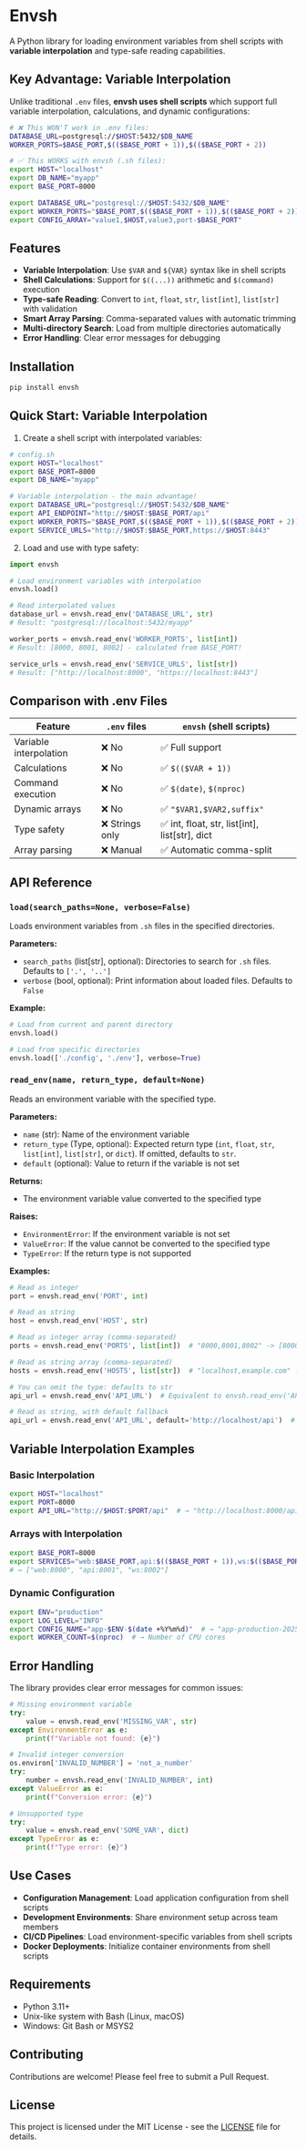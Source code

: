 # Envsh

A Python library for loading environment variables from shell scripts with **variable interpolation** and type-safe reading capabilities.

## Key Advantage: Variable Interpolation

Unlike traditional `.env` files, **envsh uses shell scripts** which support full variable interpolation, calculations, and dynamic configurations:

```bash
# ❌ This WON'T work in .env files:
DATABASE_URL=postgresql://$HOST:5432/$DB_NAME
WORKER_PORTS=$BASE_PORT,$(($BASE_PORT + 1)),$(($BASE_PORT + 2))

# ✅ This WORKS with envsh (.sh files):
export HOST="localhost" 
export DB_NAME="myapp"
export BASE_PORT=8000

export DATABASE_URL="postgresql://$HOST:5432/$DB_NAME"
export WORKER_PORTS="$BASE_PORT,$(($BASE_PORT + 1)),$(($BASE_PORT + 2))"
export CONFIG_ARRAY="value1,$HOST,value3,port-$BASE_PORT"
```

## Features

- **Variable Interpolation**: Use `$VAR` and `${VAR}` syntax like in shell scripts
- **Shell Calculations**: Support for `$((...))` arithmetic and `$(command)` execution
- **Type-safe Reading**: Convert to `int`, `float`, `str`, `list[int]`, `list[str]` with validation
- **Smart Array Parsing**: Comma-separated values with automatic trimming
- **Multi-directory Search**: Load from multiple directories automatically
- **Error Handling**: Clear error messages for debugging

## Installation

```bash
pip install envsh
```

## Quick Start: Variable Interpolation

1. Create a shell script with interpolated variables:

```bash
# config.sh
export HOST="localhost"
export BASE_PORT=8000
export DB_NAME="myapp"

# Variable interpolation - the main advantage!
export DATABASE_URL="postgresql://$HOST:5432/$DB_NAME"
export API_ENDPOINT="http://$HOST:$BASE_PORT/api"
export WORKER_PORTS="$BASE_PORT,$(($BASE_PORT + 1)),$(($BASE_PORT + 2))"
export SERVICE_URLS="http://$HOST:$BASE_PORT,https://$HOST:8443"
```

2. Load and use with type safety:

```python
import envsh

# Load environment variables with interpolation
envsh.load()

# Read interpolated values
database_url = envsh.read_env('DATABASE_URL', str)
# Result: "postgresql://localhost:5432/myapp"

worker_ports = envsh.read_env('WORKER_PORTS', list[int])  
# Result: [8000, 8001, 8002] - calculated from BASE_PORT!

service_urls = envsh.read_env('SERVICE_URLS', list[str])
# Result: ["http://localhost:8000", "https://localhost:8443"]
```

## Comparison with .env Files

| Feature | `.env` files | `envsh` (shell scripts) |
|---------|-------------|-------------------------|
| Variable interpolation | ❌ No | ✅ Full support |
| Calculations | ❌ No | ✅ `$(($VAR + 1))` |
| Command execution | ❌ No | ✅ `$(date)`, `$(nproc)` |
| Dynamic arrays | ❌ No | ✅ `"$VAR1,$VAR2,suffix"` |
| Type safety | ❌ Strings only | ✅ int, float, str, list[int], list[str], dict |
| Array parsing | ❌ Manual | ✅ Automatic comma-split |

## API Reference

### `load(search_paths=None, verbose=False)`

Loads environment variables from `.sh` files in the specified directories.

**Parameters:**
- `search_paths` (list[str], optional): Directories to search for `.sh` files. Defaults to `['.', '..']`
- `verbose` (bool, optional): Print information about loaded files. Defaults to `False`

**Example:**
```python
# Load from current and parent directory
envsh.load()

# Load from specific directories
envsh.load(['./config', './env'], verbose=True)
```

### `read_env(name, return_type, default=None)`

Reads an environment variable with the specified type.

**Parameters:**
- `name` (str): Name of the environment variable
- `return_type` (Type, optional): Expected return type (`int`, `float`, `str`, `list[int]`, `list[str]`, or `dict`). If omitted, defaults to `str`.
- `default` (optional): Value to return if the variable is not set

**Returns:**
- The environment variable value converted to the specified type

**Raises:**
- `EnvironmentError`: If the environment variable is not set
- `ValueError`: If the value cannot be converted to the specified type
- `TypeError`: If the return type is not supported

**Examples:**
```python
# Read as integer
port = envsh.read_env('PORT', int)

# Read as string
host = envsh.read_env('HOST', str)

# Read as integer array (comma-separated)
ports = envsh.read_env('PORTS', list[int])  # "8000,8001,8002" -> [8000, 8001, 8002]

# Read as string array (comma-separated)
hosts = envsh.read_env('HOSTS', list[str])  # "localhost,example.com" -> ["localhost", "example.com"]

# You can omit the type: defaults to str
api_url = envsh.read_env('API_URL')  # Equivalent to envsh.read_env('API_URL', str)

# Read as string, with default fallback
api_url = envsh.read_env('API_URL', default='http://localhost/api')  # Will show a warning if API_URL is not set
```

## Variable Interpolation Examples

### Basic Interpolation
```bash
export HOST="localhost"
export PORT=8000
export API_URL="http://$HOST:$PORT/api"  # → "http://localhost:8000/api"
```

### Arrays with Interpolation
```bash
export BASE_PORT=8000
export SERVICES="web:$BASE_PORT,api:$(($BASE_PORT + 1)),ws:$(($BASE_PORT + 2))"
# → ["web:8000", "api:8001", "ws:8002"]
```

### Dynamic Configuration
```bash
export ENV="production"
export LOG_LEVEL="INFO"
export CONFIG_NAME="app-$ENV-$(date +%Y%m%d)"  # → "app-production-20250811"
export WORKER_COUNT=$(nproc)  # → Number of CPU cores
```

## Error Handling

The library provides clear error messages for common issues:

```python
# Missing environment variable
try:
    value = envsh.read_env('MISSING_VAR', str)
except EnvironmentError as e:
    print(f"Variable not found: {e}")

# Invalid integer conversion
os.environ['INVALID_NUMBER'] = 'not_a_number'
try:
    number = envsh.read_env('INVALID_NUMBER', int)
except ValueError as e:
    print(f"Conversion error: {e}")

# Unsupported type
try:
    value = envsh.read_env('SOME_VAR', dict)
except TypeError as e:
    print(f"Type error: {e}")
```

## Use Cases

- **Configuration Management**: Load application configuration from shell scripts
- **Development Environments**: Share environment setup across team members
- **CI/CD Pipelines**: Load environment-specific variables from shell scripts
- **Docker Deployments**: Initialize container environments from shell scripts

## Requirements

- Python 3.11+
- Unix-like system with Bash (Linux, macOS)
- Windows: Git Bash or MSYS2

## Contributing

Contributions are welcome! Please feel free to submit a Pull Request.

## License

This project is licensed under the MIT License - see the [LICENSE](LICENSE) file for details.
